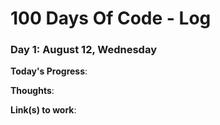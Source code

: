 # 100 Days Of Code - Log

### Day 1: August 12, Wednesday

**Today's Progress**:

**Thoughts**:

**Link(s) to work**:
